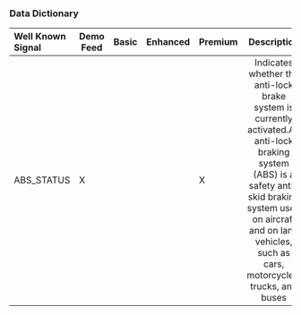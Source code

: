 ### Data Dictionary

 Well Known Signal | Demo Feed | Basic | Enhanced | Premium | Description | unit | value
:------------|-----------|-----------|-----------|----------|:----------------------------------------------------------------:|------------|----------|
ABS_STATUS | X |  |  | X | Indicates whether the anti-lock brake system is currently activated.An anti-lock braking system (ABS) is a safety anti-skid braking system used on aircraft and on land vehicles, such as cars, motorcycles, trucks, and buses | | Enum(OffOnStatus)|
    
